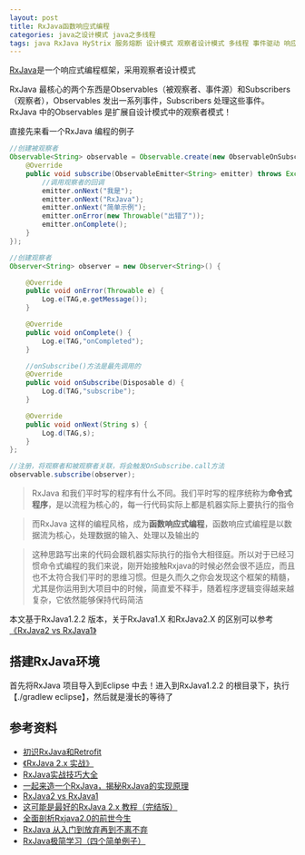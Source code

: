 ```yaml
---
layout: post
title: RxJava函数响应式编程
categories: java之设计模式 java之多线程 
tags: java RxJava HyStrix 服务熔断 设计模式 观察者设计模式 多线程 事件驱动 响应式编程 流 Eclipse 
---
```


[RxJava](https://github.com/ReactiveX/RxJava)是一个响应式编程框架，采用观察者设计模式

RxJava 最核心的两个东西是Observables（被观察者、事件源）和Subscribers（观察者），Observables 发出一系列事件，Subscribers 处理这些事件。RxJava 中的Observables 是扩展自设计模式中的观察者模式！

直接先来看一个RxJava 编程的例子

```java
//创建被观察者
Observable<String> observable = Observable.create(new ObservableOnSubscribe<String>() {
    @Override
    public void subscribe(ObservableEmitter<String> emitter) throws Exception {
        //调用观察者的回调
        emitter.onNext("我是");
        emitter.onNext("RxJava");
        emitter.onNext("简单示例");
        emitter.onError(new Throwable("出错了"));
        emitter.onComplete();
    }
});

//创建观察者
Observer<String> observer = new Observer<String>() {

    @Override
    public void onError(Throwable e) {
        Log.e(TAG,e.getMessage());
    }

    @Override
    public void onComplete() {
        Log.e(TAG,"onCompleted");
    }

    //onSubscribe()方法是最先调用的
    @Override
    public void onSubscribe(Disposable d) {
        Log.d(TAG,"subscribe");
    }

    @Override
    public void onNext(String s) {
        Log.d(TAG,s);
    }
};

//注册，将观察者和被观察者关联，将会触发OnSubscribe.call方法
observable.subscribe(observer);
```

>RxJava 和我们平时写的程序有什么不同。我们平时写的程序统称为**命令式程序**，是以流程为核心的，每一行代码实际上都是机器实际上要执行的指令

>而RxJava 这样的编程风格，成为**函数响应式编程**，函数响应式编程是以数据流为核心，处理数据的输入、处理以及输出的

>这种思路写出来的代码会跟机器实际执行的指令大相径庭。所以对于已经习惯命令式编程的我们来说，刚开始接触Rxjava的时候必然会很不适应，而且也不太符合我们平时的思维习惯。但是久而久之你会发现这个框架的精髓，尤其是你运用到大项目中的时候，简直爱不释手，随着程序逻辑变得越来越复杂，它依然能够保持代码简洁

本文基于RxJava1.2.2 版本，关于RxJava1.X 和RxJava2.X 的区别可以参考[《RxJava2 vs RxJava1》](https://www.jianshu.com/p/850af4f09b61)

## 搭建RxJava环境

首先将RxJava 项目导入到Eclipse 中去！进入到RxJava1.2.2 的根目录下，执行【./gradlew eclipse】，然后就是漫长的等待了



## 参考资料

* [初识RxJava和Retrofit](https://blog.csdn.net/fantz110/article/details/51707396)
* [《RxJava 2.x 实战》](https://www.jianshu.com/p/9d0db48426ee)
* [RxJava实战技巧大全](https://www.jianshu.com/p/14f55d3368ed)
* [一起来造一个RxJava，揭秘RxJava的实现原理](https://blog.csdn.net/tellh/article/details/71534704)
* [RxJava2 vs RxJava1](https://www.jianshu.com/p/850af4f09b61)
* [这可能是最好的RxJava 2.x 教程（完结版）](https://www.jianshu.com/p/0cd258eecf60)
* [全面剖析Rxjava2.0的前世今生](https://blog.csdn.net/monkey646812329/article/details/76440648)
* [RxJava 从入门到放弃再到不离不弃](https://www.daidingkang.cc/2017/05/19/Rxjava/)
* [RxJava极简学习（四个简单例子）](https://www.jianshu.com/p/387e4af55031)